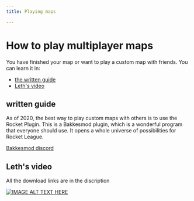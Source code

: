 ```yaml
---
title: Playing maps

---
```


# How to play multiplayer maps

You have finished your map or want to play a custom map with friends. You can learn it in:
* [the written guide](#written-guide)
* [Leth's video](./#leth-s-video)

## written guide

As of 2020, the best way to play custom maps with others is to use the Rocket Plugin. This is a Bakkesmod plugin, which is a wonderful program that everyone should use. It opens a whole universe of possibilities for Rocket League.

[Bakkesmod discord](../menu/communities)

## Leth's video

All the download links are in the discription

[![IMAGE ALT TEXT HERE](https://img.youtube.com/vi/vfIIa2cUZSE/0.jpg)](https://www.youtube.com/watch?v=vfIIa2cUZSE)
